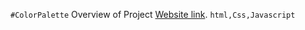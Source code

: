 `#ColorPalette`
Overview of Project [Website link](https://coloe-palette.netlify.app/).
`html,Css,Javascript`
